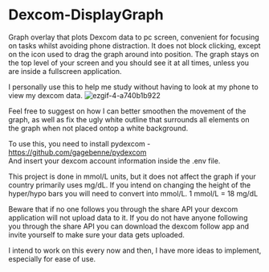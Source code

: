# Dexcom-DisplayGraph
Graph overlay that plots Dexcom data to pc screen, convenient for focusing on tasks whilst avoiding phone distraction.
It does not block clicking, except on the icon used to drag the graph around into position.
The graph stays on the top level of your screen and you should see it at all times, unless you are inside a fullscreen application.

I personally use this to help me study without having to look at my phone to view my dexcom data.
![ezgif-4-a740b1b922](https://user-images.githubusercontent.com/59146220/171528206-28f7dbd1-646d-4749-ae5b-6b532a32fb56.gif)

Feel free to suggest on how I can better smoothen the movement of the graph, as well as fix the ugly white outline that surrounds all elements on the graph when not placed ontop a white background.

To use this, you need to install pydexcom - https://github.com/gagebenne/pydexcom  
And insert your dexcom account information inside the .env file. 

This project is done in mmol/L units, but it does not affect the graph if your country primarily uses mg/dL.
If you intend on changing the height of the hyper/hypo bars you will need to convert into mmol/L. 1 mmol/L = 18 mg/dL

Beware that if no one follows you through the share API your dexcom application will not upload data to it.
If you do not have anyone following you through the share API you can download the dexcom follow app and invite yourself to make sure your data gets uploaded.

I intend to work on this every now and then, I have more ideas to implement, especially for ease of use.
